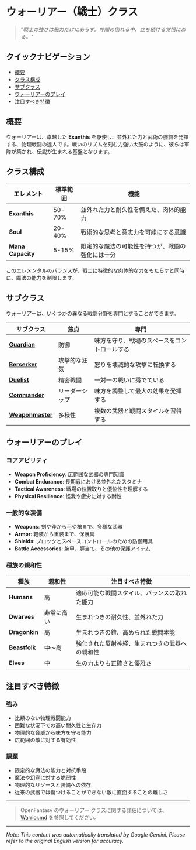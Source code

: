 # ウォーリアー（戦士）クラス

> *"戦士の強さは腕力だけにあらず。仲間の倒れる中、立ち続ける覚悟にある。"*

## クイックナビゲーション

- [概要](#overview)
- [クラス構成](#class-composition)
- [サブクラス](#subclasses)
- [ウォーリアーのプレイ](#playing-a-warrior)
- [注目すべき特徴](#notable-traits)

## 概要

ウォーリアーは、卓越した **Exanthis** を駆使し、並外れた力と武術の腕前を発揮する、物理戦闘の達人です。戦いのリズムを刻む力強い太鼓のように、彼らは軍隊が築かれ、伝説が生まれる基盤となります。

## クラス構成

| エレメント | 標準範囲 | 機能 |
|---------|---------------|----------|
| **Exanthis** | 50-70% | 並外れた力と耐久性を備えた、肉体的能力 |
| **Soul** | 20-40% | 戦術的な思考と意志力を可能にする意識 |
| **Mana Capacity** | 5-15% | 限定的な魔法の可能性を持つが、戦闘の強化には十分 |

このエレメンタルのバランスが、戦士に特徴的な肉体的な力をもたらすと同時に、魔法の能力を制限します。

## サブクラス

ウォーリアーは、いくつかの異なる戦闘分野を専門とすることができます。

| サブクラス | 焦点 | 専門 |
|----------|-------|-----------|
| [**Guardian**](Guardian.md) | 防御 | 味方を守り、戦場のスペースをコントロールする |
| [**Berserker**](Berserker.md) | 攻撃的な狂気 | 怒りを壊滅的な攻撃に転換する |
| [**Duelist**](Duelist.md) | 精密戦闘 | 一対一の戦いに秀でている |
| [**Commander**](Commander.md) | リーダーシップ | 味方を調整して最大の効果を発揮する |
| [**Weaponmaster**](Weaponmaster.md) | 多様性 | 複数の武器と戦闘スタイルを習得する |

## ウォーリアーのプレイ

### コアアビリティ

- **Weapon Proficiency**: 広範囲な武器の専門知識
- **Combat Endurance**: 長期戦における並外れたスタミナ
- **Tactical Awareness**: 戦場の位置取りと優位性を理解する
- **Physical Resilience**: 怪我や疲労に対する耐性

### 一般的な装備

- **Weapons**: 剣や斧から弓や槍まで、多様な武器
- **Armor**: 軽装から重装まで、保護具
- **Shields**: ブロックとスペースコントロールのための防御用具
- **Battle Accessories**: 腕甲、脛当て、その他の保護アイテム

### 種族の親和性

| 種族 | 親和性 | 注目すべき特徴 |
|---------|----------|----------------|
| **Humans** | 高 | 適応可能な戦闘スタイル、バランスの取れた能力 |
| **Dwarves** | 非常に高い | 生まれつきの耐久性、並外れた力 |
| **Dragonkin** | 高 | 生まれつきの鎧、高められた戦闘本能 |
| **Beastfolk** | 中〜高 | 強化された反射神経、生まれつきの武器への親和性 |
| **Elves** | 中 | 生の力よりも正確さと優雅さ |

## 注目すべき特徴

### 強み

- 比類のない物理戦闘能力
- 困難な状況下での高い耐久性と生存力
- 物理的な脅威から味方を守る能力
- 広範囲の敵に対する有効性

### 課題

- 限定的な魔法の能力と対抗手段
- 魔法や幻覚に対する脆弱性
- 物理的なリソースと装備への依存
- 従来の武器では傷つけることができない敵に直面することの難しさ

---

> OpenFantasy のウォーリアー クラスに関する詳細については、[Warrior.md](Warrior.md) を参照してください。


---
_Note: This content was automatically translated by Google Gemini. Please refer to the original English version for accuracy._